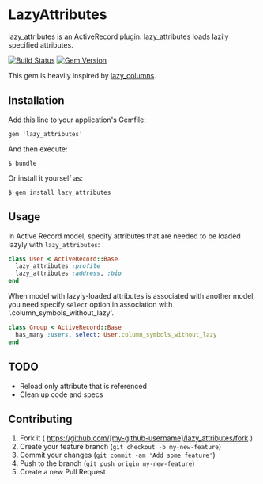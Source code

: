 # LazyAttributes

lazy_attributes is an ActiveRecord plugin. lazy_attributes loads lazily
specified attributes.

[![Build
Status](https://travis-ci.org/eitoball/lazy_attributes.svg?branch=master)](https://travis-ci.org/eitoball/lazy_attributes) [![Gem Version](https://badge.fury.io/rb/lazy_attributes.svg)](http://badge.fury.io/rb/lazy_attributes)

This gem is heavily inspired by
[lazy_columns](https://github.com/jorgemanrubia/lazy_columns).

## Installation

Add this line to your application's Gemfile:

    gem 'lazy_attributes'

And then execute:

    $ bundle

Or install it yourself as:

    $ gem install lazy_attributes

## Usage

In Active Record model, specify attributes that are needed to be loaded
lazyly with `lazy_attributes`:

```ruby
class User < ActiveRecord::Base
  lazy_attributes :profile
  lazy_attributes :address, :bio
end
```

When model with lazyly-loaded attributes is associated with another
model, you need specify `select` option in association with
'.column_symbols_without_lazy'.

```ruby
class Group < ActiveRecord::Base
  has_many :users, select: User.column_symbols_without_lazy
end
```

## TODO

* Reload only attribute that is referenced
* Clean up code and specs

## Contributing

1. Fork it ( https://github.com/[my-github-username]/lazy_attributes/fork )
2. Create your feature branch (`git checkout -b my-new-feature`)
3. Commit your changes (`git commit -am 'Add some feature'`)
4. Push to the branch (`git push origin my-new-feature`)
5. Create a new Pull Request
